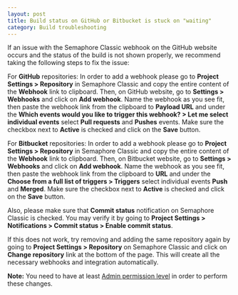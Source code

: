 ```yaml
---
layout: post
title: Build status on GitHub or Bitbucket is stuck on "waiting"
category: Build troubleshooting
---
```


If an issue with the Semaphore Classic webhook on the GitHub website occurs
and the status of the build is not shown properly, we recommend taking the
following steps to fix the issue:

For **GitHub** repositories: In order to add a webhook please go to **Project
Settings > Repository** in Semaphore Classic and copy the entire content of the
**Webhook** link to clipboard. Then, on GitHub website, go to **Settings >
Webhooks** and click on **Add webhook**. Name the webhook as you see fit, then
paste the webhook link from the clipboard to **Payload URL** and under the
**Which events would you like to trigger this webhook? > Let me select
individual events** select **Pull requests** and **Pushes** events. Make sure
the checkbox next to **Active** is checked and click on the **Save** button.

For **Bitbucket** repositories: In order to add a webhook please go to **Project
Settings > Repository** in Semaphore Classic and copy the entire content of the
**Webhook** link to clipboard. Then, on Bitbucket website, go to **Settings >
Webhooks** and click on **Add webhook**. Name the webhook as you see fit, then paste
the webhook link from the clipboard to **URL** and under the **Choose from a full
list of triggers > Triggers** select individual events **Push** and **Merged**. Make sure
the checkbox next to **Active** is checked and click on the **Save** button.

Also, please make sure that **Commit status** notification on Semaphore Classic is
checked. You may verify it by going to **Project Settings > Notifications >
Commit status > Enable commit status**.

If this does not work, try removing and adding the same repository again by
going to **Project Settings > Repository** on Semaphore Classic and click on **Change
repository** link at the bottom of the page. This will create all the necessary
webhooks and integration automatically.

**Note:** You need to have at least [Admin permission level](https://semaphoreci.com/docs/organizations/permission-levels-in-an-organization.html) in order to perform
these changes.
